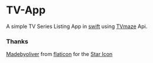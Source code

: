 # TV-App

A simple TV Series Listing App in [swift](https://developer.apple.com/swift/)  using [TVmaze](http://www.tvmaze.com/) Api.


### Thanks

[Madebyoliver](http://www.flaticon.com/authors/madebyoliver) from [flaticon](www.flaticon.com) for the [Star Icon](https://github.com/knightbat/TV-App/blob/master/TV%20App/Assets.xcassets/star.imageset/star.pdf)
